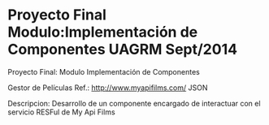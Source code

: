 Proyecto Final 
Modulo:Implementación de Componentes UAGRM
Sept/2014
===============

Proyecto Final: Modulo Implementación de Componentes

Gestor de Películas
Ref.: http://www.myapifilms.com/ 
JSON

Descripcion:
Desarrollo de un componente encargado de interactuar con el servicio RESFul de My Api Films
